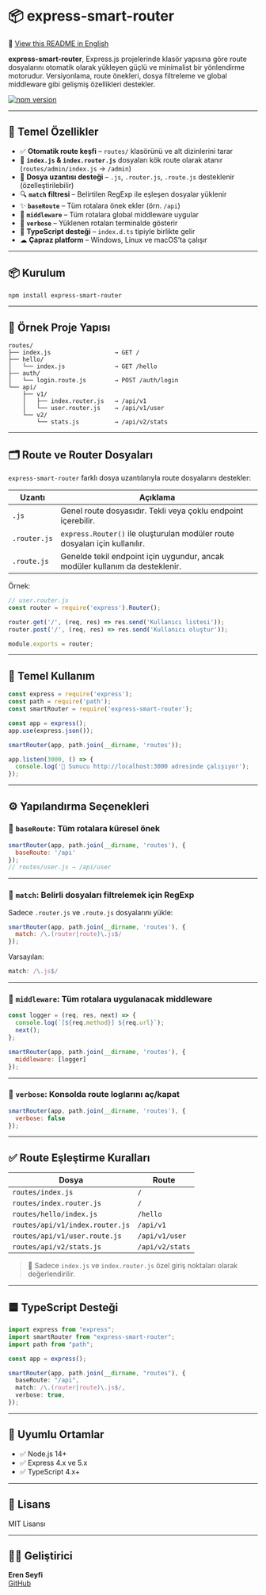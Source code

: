 # 📦 express-smart-router

🔁 [View this README in English](./README.md)

**express-smart-router**, Express.js projelerinde klasör yapısına göre route dosyalarını otomatik olarak yükleyen güçlü ve minimalist bir yönlendirme motorudur. Versiyonlama, route önekleri, dosya filtreleme ve global middleware gibi gelişmiş özellikleri destekler.

[![npm version](https://img.shields.io/npm/v/express-smart-router)](https://www.npmjs.com/package/express-smart-router)

---

## 🚀 Temel Özellikler

- ✅ **Otomatik route keşfi** – `routes/` klasörünü ve alt dizinlerini tarar
- 📁 **`index.js` & `index.router.js`** dosyaları kök route olarak atanır (`routes/admin/index.js` → `/admin`)
- 📄 **Dosya uzantısı desteği** – `.js`, `.router.js`, `.route.js` desteklenir (özelleştirilebilir)
- 🔍 **`match` filtresi** – Belirtilen RegExp ile eşleşen dosyalar yüklenir
- ✨ **`baseRoute`** – Tüm rotalara önek ekler (örn. `/api`)
- 🔗 **`middleware`** – Tüm rotalara global middleware uygular
- 📣 **`verbose`** – Yüklenen rotaları terminalde gösterir
- 💙 **TypeScript desteği** – `index.d.ts` tipiyle birlikte gelir
- ☁ **Çapraz platform** – Windows, Linux ve macOS’ta çalışır

---

## 📦 Kurulum

```bash
npm install express-smart-router
```

---

## 📁 Örnek Proje Yapısı

```
routes/
├── index.js                  → GET /
├── hello/
│   └── index.js              → GET /hello
├── auth/
│   └── login.route.js        → POST /auth/login
└── api/
    ├── v1/
    │   ├── index.router.js   → /api/v1
    │   └── user.router.js    → /api/v1/user
    └── v2/
        └── stats.js          → /api/v2/stats
```

---

## 🗂️ Route ve Router Dosyaları

`express-smart-router` farklı dosya uzantılarıyla route dosyalarını destekler:

| Uzantı           | Açıklama |
|------------------|----------|
| `.js`            | Genel route dosyasıdır. Tekli veya çoklu endpoint içerebilir. |
| `.router.js`     | `express.Router()` ile oluşturulan modüler route dosyaları için kullanılır. |
| `.route.js`      | Genelde tekil endpoint için uygundur, ancak modüler kullanım da desteklenir. |

Örnek:

```js
// user.router.js
const router = require('express').Router();

router.get('/', (req, res) => res.send('Kullanıcı listesi'));
router.post('/', (req, res) => res.send('Kullanıcı oluştur'));

module.exports = router;
```

---

## 🔧 Temel Kullanım

```js
const express = require('express');
const path = require('path');
const smartRouter = require('express-smart-router');

const app = express();
app.use(express.json());

smartRouter(app, path.join(__dirname, 'routes'));

app.listen(3000, () => {
  console.log('🚀 Sunucu http://localhost:3000 adresinde çalışıyor');
});
```

---

## ⚙️ Yapılandırma Seçenekleri

### 🔁 `baseRoute`: Tüm rotalara küresel önek

```js
smartRouter(app, path.join(__dirname, 'routes'), {
  baseRoute: '/api'
});
// routes/user.js → /api/user
```

---

### 🧠 `match`: Belirli dosyaları filtrelemek için RegExp

Sadece `.router.js` ve `.route.js` dosyalarını yükle:

```js
smartRouter(app, path.join(__dirname, 'routes'), {
  match: /\.(router|route)\.js$/
});
```

Varsayılan:
```js
match: /\.js$/
```

---

### 🔗 `middleware`: Tüm rotalara uygulanacak middleware

```js
const logger = (req, res, next) => {
  console.log(`[${req.method}] ${req.url}`);
  next();
};

smartRouter(app, path.join(__dirname, 'routes'), {
  middleware: [logger]
});
```

---

### 📣 `verbose`: Konsolda route loglarını aç/kapat

```js
smartRouter(app, path.join(__dirname, 'routes'), {
  verbose: false
});
```

---

## ✅ Route Eşleştirme Kuralları

| Dosya                           | Route           |
|----------------------------------|-----------------|
| `routes/index.js`               | `/`             |
| `routes/index.router.js`        | `/`             |
| `routes/hello/index.js`         | `/hello`        |
| `routes/api/v1/index.router.js` | `/api/v1`       |
| `routes/api/v1/user.route.js`   | `/api/v1/user`  |
| `routes/api/v2/stats.js`        | `/api/v2/stats` |

> 📌 Sadece `index.js` ve `index.router.js` özel giriş noktaları olarak değerlendirilir.

---

## 🟦 TypeScript Desteği

```ts
import express from "express";
import smartRouter from "express-smart-router";
import path from "path";

const app = express();

smartRouter(app, path.join(__dirname, "routes"), {
  baseRoute: "/api",
  match: /\.(router|route)\.js$/,
  verbose: true,
});
```

---

## 🧪 Uyumlu Ortamlar

- ✅ Node.js 14+
- ✅ Express 4.x ve 5.x
- ✅ TypeScript 4.x+

---

## 📝 Lisans

MIT Lisansı

---

## 👨‍💻 Geliştirici

**Eren Seyfi**  
[GitHub](https://github.com/Eren-Seyfi)
